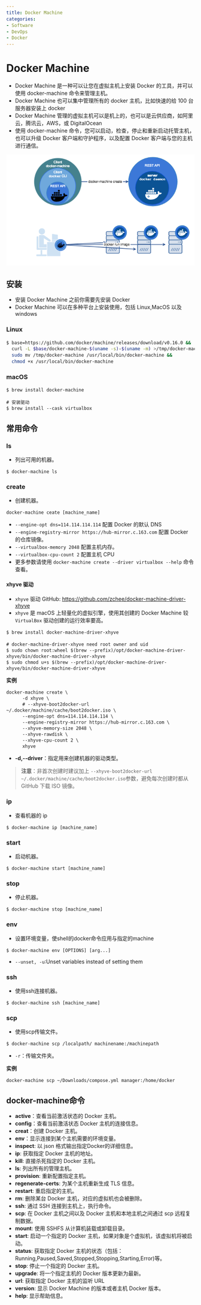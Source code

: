 ```yaml
---
title: Docker Machine
categories:
- Software
- DevOps
- Docker
---
```

# Docker Machine

- Docker Machine 是一种可以让您在虚拟主机上安装 Docker 的工具，并可以使用 docker-machine 命令来管理主机。
- Docker Machine 也可以集中管理所有的 docker 主机，比如快速的给 100 台服务器安装上 docker
- Docker Machine 管理的虚拟主机可以是机上的，也可以是云供应商，如阿里云，腾讯云，AWS，或 DigitalOcean
- 使用 docker-machine 命令，您可以启动，检查，停止和重新启动托管主机，也可以升级 Docker 客户端和守护程序，以及配置 Docker 客户端与您的主机进行通信。

![](https://raw.githubusercontent.com/LuShan123888/Files/main/Pictures/2021-02-14-2021-02-14-machine.png)

## 安装

- 安装 Docker Machine 之前你需要先安装 Docker
- Docker Machine 可以在多种平台上安装使用，包括 Linux,MacOS 以及 windows

### Linux

```bash
$ base=https://github.com/docker/machine/releases/download/v0.16.0 &&
  curl -L $base/docker-machine-$(uname -s)-$(uname -m) >/tmp/docker-machine &&
  sudo mv /tmp/docker-machine /usr/local/bin/docker-machine &&
  chmod +x /usr/local/bin/docker-machine
```

### macOS

```
$ brew install docker-machine

# 安装驱动
$ brew install --cask virtualbox
```

## 常用命令

### ls

- 列出可用的机器。

```
$ docker-machine ls
```

### create

- 创建机器。

```
docker-machine ceate [machine_name]
```

- `--engine-opt dns=114.114.114.114` 配置 Docker 的默认 DNS
- `--engine-registry-mirror https://hub-mirror.c.163.com` 配置 Docker 的仓库镜像。
- `--virtualbox-memory 2048` 配置主机内存。
- `--virtualbox-cpu-count 2` 配置主机 CPU
- 更多参数请使用 `docker-machine create --driver virtualbox --help` 命令查看。

#### xhyve 驱动

- `xhyve` 驱动 GitHub: https://github.com/zchee/docker-machine-driver-xhyve
- `xhyve` 是 macOS 上轻量化的虚拟引擎，使用其创建的 Docker Machine 较 `VirtualBox` 驱动创建的运行效率要高。

```
$ brew install docker-machine-driver-xhyve

# docker-machine-driver-xhyve need root owner and uid
$ sudo chown root:wheel $(brew --prefix)/opt/docker-machine-driver-xhyve/bin/docker-machine-driver-xhyve
$ sudo chmod u+s $(brew --prefix)/opt/docker-machine-driver-xhyve/bin/docker-machine-driver-xhyve
```

**实例**

```
docker-machine create \
      -d xhyve \
      # --xhyve-boot2docker-url ~/.docker/machine/cache/boot2docker.iso \
      --engine-opt dns=114.114.114.114 \
      --engine-registry-mirror https://hub-mirror.c.163.com \
      --xhyve-memory-size 2048 \
      --xhyve-rawdisk \
      --xhyve-cpu-count 2 \
      xhyve
```

- **-d,--driver**：指定用来创建机器的驱动类型。

> **注意**：非首次创建时建议加上 `--xhyve-boot2docker-url ~/.docker/machine/cache/boot2docker.iso`参数，避免每次创建时都从 GitHub 下载 ISO 镜像。

### ip

- 查看机器的 ip

```
$ docker-machine ip [machine_name]
```

### start

- 启动机器。

```
$ docker-machine start [machine_name]
```

### stop

- 停止机器。

```
$ docker-machine stop [machine_name]
```

### env

- 设置环境变量，使shell的docker命令应用与指定的machine

```
$ docker-machine env [OPTIONS] [arg...]
```

- `--unset, -u`:Unset variables instead of setting them

### ssh

- 使用ssh连接机器。

```
$ docker-machine ssh [machine_name]
```

### scp

- 使用scp传输文件。

```
$ docker-machine scp /localpath/ machinename:/machinepath
```

- `-r`：传输文件夹。

**实例**

```
docker-machine scp ~/Downloads/compose.yml manager:/home/docker
```

## docker-machine命令

- **active**：查看当前激活状态的 Docker 主机。
- **config**：查看当前激活状态 Docker 主机的连接信息。
- **creat**：创建 Docker 主机。
- **env**：显示连接到某个主机需要的环境变量。
- **inspect**:	以 json 格式输出指定Docker的详细信息。
- **ip**:	获取指定 Docker 主机的地址。
- **kill**:	直接杀死指定的 Docker 主机。
- **ls**:	列出所有的管理主机。
- **provision**:	重新配置指定主机。
- **regenerate-certs**:	为某个主机重新生成 TLS 信息。
- **restart**:	重启指定的主机。
- **rm**:	删除某台 Docker 主机，对应的虚拟机也会被删除。
- **ssh**:	通过 SSH 连接到主机上，执行命令。
- **scp**:	在 Docker 主机之间以及 Docker 主机和本地主机之间通过 scp 远程复制数据。
- **mount**:	使用 SSHFS 从计算机装载或卸载目录。
- **start**:	启动一个指定的 Docker 主机，如果对象是个虚拟机，该虚拟机将被启动。
- **status**:	获取指定 Docker 主机的状态（包括：Running,Paused,Saved,Stopped,Stopping,Starting,Error)等。
- **stop**:	停止一个指定的 Docker 主机。
- **upgrade**:	将一个指定主机的 Docker 版本更新为最新。
- **url**:	获取指定 Docker 主机的监听 URL
- **version**:	显示 Docker Machine 的版本或者主机 Docker 版本。
- **help**:	显示帮助信息。